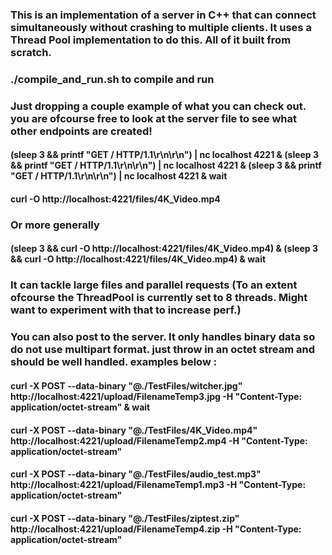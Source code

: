 ### This is an implementation of a server in C++ that can connect simultaneously without crashing to multiple clients. It uses a Thread Pool implementation to do this. All of it built from scratch. 

### ./compile_and_run.sh to compile and run 
### Just dropping a couple example of what you can check out. you are ofcourse free to look at the server file to see what other endpoints are created!

#### (sleep 3 && printf "GET / HTTP/1.1\r\n\r\n") | nc localhost 4221 & (sleep 3 && printf "GET / HTTP/1.1\r\n\r\n") | nc localhost 4221 & (sleep 3 && printf "GET / HTTP/1.1\r\n\r\n") | nc localhost 4221 & wait

#### curl -O http://localhost:4221/files/4K_Video.mp4 

### Or more generally 

#### (sleep 3 && curl -O http://localhost:4221/files/4K_Video.mp4) &  (sleep 3 && curl -O http://localhost:4221/files/4K_Video.mp4) & wait

### It can tackle large files and parallel requests (To an extent ofcourse the ThreadPool is currently set to 8 threads. Might want to experiment with that to increase perf.)

### You can also post to the server. It only handles binary data so do not use multipart format. just throw in an octet stream and should be well handled. examples below : 

#### curl -X POST --data-binary "@./TestFiles/witcher.jpg" http://localhost:4221/upload/FilenameTemp3.jpg -H "Content-Type: application/octet-stream" & wait

#### curl -X POST --data-binary "@./TestFiles/4K_Video.mp4" http://localhost:4221/upload/FilenameTemp2.mp4 -H "Content-Type: application/octet-stream"

#### curl -X POST --data-binary "@./TestFiles/audio_test.mp3" http://localhost:4221/upload/FilenameTemp1.mp3 -H "Content-Type: application/octet-stream"

#### curl -X POST --data-binary "@./TestFiles/ziptest.zip" http://localhost:4221/upload/FilenameTemp4.zip -H "Content-Type: application/octet-stream"